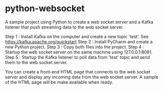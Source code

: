 # python-websocket
A sample project using Python to create a web socket server and a Kafka listener that push streaming data to the web socket server.

Step 1 : Install Kafka on the computer and create a new topic 'test'. See https://kafka.apache.org/quickstart
Step 2 : Install PyCharm and create a new Python project.
Step 3 : Copy both files into the project.
Step 4 : Startup the web socket server on the same machine using 127.0.0.1:8081.
Step 5 : Startup the Kafka listener to poll data from 'test' topic and send them to the web socket server.

You can create a front-end HTML page that connects to the web socket server and display any incoming data from the web socket server. A sample of the HTML page will be make available when ready.
